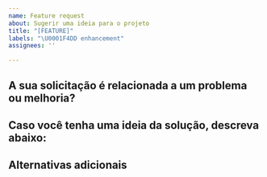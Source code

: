 ```yaml
---
name: Feature request
about: Sugerir uma ideia para o projeto
title: "[FEATURE]"
labels: "\U0001F4DD enhancement"
assignees: ''

---
```


## A sua solicitação é relacionada a um problema ou melhoria?
[Descrição clara e concisa sobre a situação atual]::

## Caso você tenha uma ideia da solução, descreva abaixo:


## Alternativas adicionais
[Caso tenha alternativas ou ferramentas que possam solucionar, adicione-as aqui.]::
